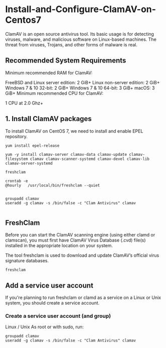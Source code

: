 # Install-and-Configure-ClamAV-on-Centos7

ClamAV is an open source antivirus tool. Its basic usage is for detecting viruses, malware, and malicious software on Linux-based machines. The threat from viruses, Trojans, and other forms of malware is real. 

## Recommended System Requirements

Minimum recommended RAM for ClamAV:

FreeBSD and Linux server edition: 2 GiB+
Linux non-server edition: 2 GiB+
Windows 7 & 10 32-bit: 2 GiB+
Windows 7 & 10 64-bit: 3 GiB+
macOS: 3 GiB+
Minimum recommended CPU for ClamAV:

1 CPU at 2.0 Ghz+



## 1. Install ClamAV packages
To install ClamAV on CentOS 7, we need to install and enable EPEL repository.

```
yum install epel-release

yum -y install clamav-server clamav-data clamav-update clamav-filesystem clamav clamav-scanner-systemd clamav-devel clamav-lib clamav-server-systemd

freshclam

crontab -e
@hourly   /usr/local/bin/freshclam --quiet


groupadd clamav
useradd -g clamav -s /bin/false -c "Clam Antivirus" clamav


```
## FreshClam

Before you can start the ClamAV scanning engine (using either clamd or clamscan), you must first have ClamAV Virus Database (.cvd) file(s) installed in the appropriate location on your system.

The tool freshclam is used to download and update ClamAV’s official virus signature databases.

```
freshclam
```

## Add a service user account

If you're planning to run freshclam or clamd as a service on a Linux or Unix system, you should create a service account.

### Create a service user account (and group)
Linux / Unix
As root or with sudo, run:

```
groupadd clamav
useradd -g clamav -s /bin/false -c "Clam Antivirus" clamav
```

